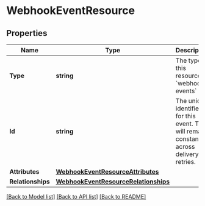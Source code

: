 # WebhookEventResource

## Properties

Name | Type | Description | Notes
------------ | ------------- | ------------- | -------------
**Type** | **string** | The type of this resource: &#x60;webhook-events&#x60; | 
**Id** | **string** | The unique identifier for this event. This will remain constant across delivery retries.  | 
**Attributes** | [**WebhookEventResourceAttributes**](WebhookEventResource_attributes.md) |  | 
**Relationships** | [**WebhookEventResourceRelationships**](WebhookEventResource_relationships.md) |  | 

[[Back to Model list]](../README.md#documentation-for-models) [[Back to API list]](../README.md#documentation-for-api-endpoints) [[Back to README]](../README.md)


